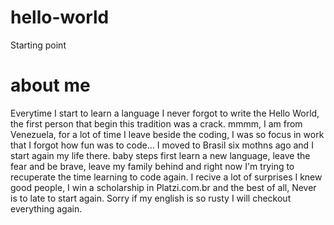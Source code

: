 # hello-world
Starting point

# about me
Everytime I start to learn a language I never forgot to write the Hello World, the first person that begin this tradition was a crack.
mmmm, I am from Venezuela, for a lot of time I leave beside the coding, I was so focus in work that I forgot how fun was to code... I moved to Brasil six mothns ago and I start again my life there. baby steps first learn a new language, leave the fear and be brave, leave my family behind and right now I'm trying to recuperate the time learning to code again.
I recive a lot of surprises I knew good people, I win a scholarship in Platzi.com.br and the best of all, Never is to late to start again.
Sorry if my english is so rusty I will checkout everything again.
